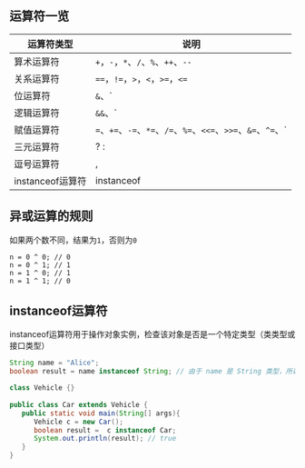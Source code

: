 ## 运算符一览

| 运算符类型       | 说明                                                         |
| ---------------- | ------------------------------------------------------------ |
| 算术运算符       | `+`，`-`，`*`、`/`、`%`、`++`、`--`                          |
| 关系运算符       | `==`，`!=`，`>`，`<`，`>=`，`<=`                             |
| 位运算符         | `&`、`|`、`^`、`~`、`<<`、`>>`、`>>>`                        |
| 逻辑运算符       | `&&`、`||`、`!`                                              |
| 赋值运算符       | `=`、`+=`、`-=`、`*=`、`/=`、`%=`、`<<=`、`>>=`、`&=`、`^=`、`|=` |
| 三元运算符       | ? :                                                          |
| 逗号运算符       | ,                                                            |
| instanceof运算符 | instanceof                                                   |



## 异或运算的规则

如果两个数不同，结果为`1`，否则为`0`

```
n = 0 ^ 0; // 0
n = 0 ^ 1; // 1
n = 1 ^ 0; // 1
n = 1 ^ 1; // 0
```



## instanceof运算符

instanceof运算符用于操作对象实例，检查该对象是否是一个特定类型（类类型或接口类型）

```java
String name = "Alice";
boolean result = name instanceof String; // 由于 name 是 String 类型，所以返回真
```

```java
class Vehicle {}
 
public class Car extends Vehicle {
   public static void main(String[] args){
      Vehicle c = new Car();
      boolean result =  c instanceof Car;
      System.out.println(result); // true
   }
}
```
